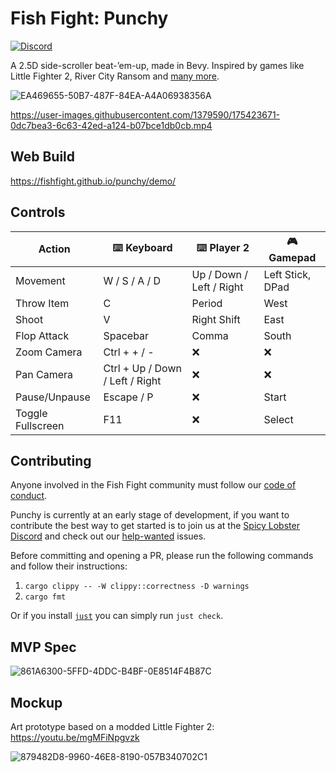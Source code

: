 # Fish Fight: Punchy

[![Discord](https://img.shields.io/badge/chat-on%20discord-green.svg?logo=discord&logoColor=fff&labelColor=1e1c24&color=8d5b3f)](https://discord.gg/4smxjcheE5)

A 2.5D side-scroller beat-’em-up, made in Bevy. Inspired by games like Little Fighter 2, River City Ransom and [many more](https://fextralife.com/a-history-of-the-side-scrolling-beat-em-up-part-1/).

![EA469655-50B7-487F-84EA-A4A06938356A](https://user-images.githubusercontent.com/583842/161245719-7b587a2a-dd02-4edc-8640-b26ae6f7eafb.gif)

https://user-images.githubusercontent.com/1379590/175423671-0dc7bea3-6c63-42ed-a124-b07bce1db0cb.mp4

## Web Build

https://fishfight.github.io/punchy/demo/

## Controls

| Action            | ⌨️ Keyboard                      | ⌨️ Player 2               | 🎮 Gamepad       |
| ----------------- | ------------------------------- | ------------------------ | ---------------- |
| Movement          | W / S / A / D                   | Up / Down / Left / Right | Left Stick, DPad |
| Throw Item        | C                               | Period                   | West             |
| Shoot             | V                               | Right Shift              | East             |
| Flop Attack       | Spacebar                        | Comma                    | South            |
| Zoom Camera       | Ctrl + + / -                    | ❌️                       | ❌️               |
| Pan Camera        | Ctrl + Up / Down / Left / Right | ❌️                       | ❌️               |
| Pause/Unpause     | Escape / P                      | ❌ ️                      | Start            |
| Toggle Fullscreen | F11                             | ❌️                       | Select           |

## Contributing

Anyone involved in the Fish Fight community must follow our [code of conduct](https://github.com/fishfight/FishFight/blob/main/CODE_OF_CONDUCT.md).

Punchy is currently at an early stage of development, if you want to contribute the best way to get started is to join us at the [Spicy Lobster Discord](https://discord.gg/4smxjcheE5) and check out our [help-wanted](https://github.com/fishfight/punchy/labels/help%20wanted) issues.

Before committing and opening a PR, please run the following commands and follow their instructions:

1. `cargo clippy -- -W clippy::correctness -D warnings`
2. `cargo fmt`

Or if you install [`just`](https://github.com/casey/just) you can simply run `just check`.

## MVP Spec

![861A6300-5FFD-4DDC-B4BF-0E8514F4B87C](https://user-images.githubusercontent.com/583842/161247148-0bc07089-1409-48ca-9cc8-ee1a1edddb9e.png)

## Mockup

Art prototype based on a modded Little Fighter 2:
https://youtu.be/mgMFiNpgvzk

![879482D8-9960-46E8-8190-057B340702C1](https://user-images.githubusercontent.com/583842/161245437-7e31568e-3b7f-4b3d-90e8-42747faea5f3.jpeg)
